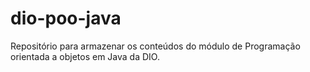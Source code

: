 # dio-poo-java
Repositório para armazenar os conteúdos do módulo de Programação orientada a objetos em Java da DIO.
